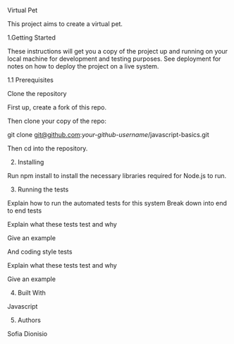 Virtual Pet

This project aims to create a virtual pet.

1.Getting Started

These instructions will get you a copy of the project up and running on your local machine for development and testing    purposes. See deployment for notes on how to deploy the project on a live system.

1.1 Prerequisites

Clone the repository

First up, create a fork of this repo.

Then clone your copy of the repo:

git clone git@github.com:*your-github-username*/javascript-basics.git

Then cd into the repository.

2. Installing

Run npm install to install the necessary libraries required for Node.js to run.

3. Running the tests

Explain how to run the automated tests for this system
Break down into end to end tests

Explain what these tests test and why

Give an example

And coding style tests

Explain what these tests test and why

Give an example

4. Built With

Javascript

5. Authors

Sofia Dionisio
